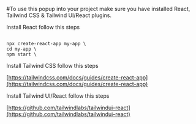 #To use this popup into your project make sure you have installed React, Tailwind CSS & Tailwind UI/React plugins.

Install React follow this steps

<code>
npx create-react-app my-app \
cd my-app \
npm start \
</code>

Install Tailwind CSS follow this steps

[https://tailwindcss.com/docs/guides/create-react-app](https://tailwindcss.com/docs/guides/create-react-app)

Install Tailwind UI/React follow this steps

[https://github.com/tailwindlabs/tailwindui-react](https://github.com/tailwindlabs/tailwindui-react)


